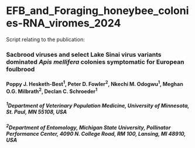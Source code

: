 # EFB_and_Foraging_honeybee_colonies-RNA_viromes_2024
Script relating to the publication: 
### Sacbrood viruses and select Lake Sinai virus variants dominated <i>Apis mellifera</i> colonies symptomatic for European foulbrood
#### Poppy J. Hesketh-Best<sup>1</sup>, Peter D. Fowler<sup>2</sup>, Nkechi M. Odogwu<sup>1</sup>, Meghan O.G. Milbrath<sup>2</sup>, Declan C. Schroeder<sup>1</sup>
##### <sup>1</sup>Department of Veterinary Population Medicine, University of Minnesota, St. Paul, MN 55108, USA
##### <sup>2</sup>Department of Entomology, Michigan State University, Pollinator Performance Center, 4090 N. College Road, RM 100, Lansing, MI 48910, USA
